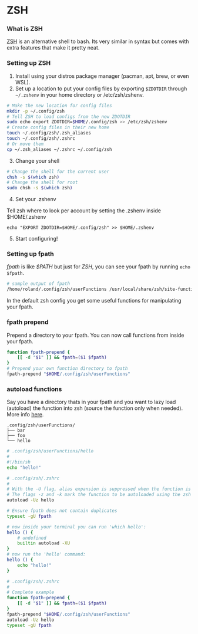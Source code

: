 # ZSH

### What is ZSH

[ZSH](https://en.wikipedia.org/wiki/Z_shell) is an alternative shell to bash. Its very similar in syntax but comes with extra features that make it pretty neat.

### Setting up ZSH

1. Install using your distros package manager (pacman, apt, brew, or even WSL).
2. Set up a location to put your config files by exporting `$ZDOTDIR` through `~/.zshenv` in your home directory or /etc/zsh/zshenv.

```bash
# Make the new location for config files
mkdir -p ~/.config/zsh
# Tell ZSH to load configs from the new ZDOTDIR
sudo echo export ZDOTDIR=$HOME/.config/zsh >> /etc/zsh/zshenv
# Create config files in their new home
touch ~/.config/zsh/.zsh_aliases
touch ~/.config/zsh/.zshrc
# Or move them
cp ~/.zsh_aliases ~/.zshrc ~/.config/zsh
```

3. Change your shell

```bash
# Change the shell for the current user
chsh -s $(which zsh)
# Change the shell for root
sudo chsh -s $(which zsh)
```

4. Set your .zshenv

Tell zsh where to look per account by setting the .zshenv inside $HOME/.zshenv

```none
echo "EXPORT ZDOTDIR=$HOME/.config/zsh" >> $HOME/.zshenv
```

5. Start configuring!

### Setting up fpath

*fpath* is like *$PATH* but just for *ZSH*, you can see your fpath by running `echo $fpath`.

```bash
# sample output of fpath
/home/roland/.config/zsh/userFunctions /usr/local/share/zsh/site-functions /usr/share/zsh/site-functions /usr/share/zsh/functions/Calendar /usr/share/zsh/functions/Chpwd /usr/share/zsh/functions/Completion /usr/share/zsh/functions/Completion/Base /usr/share/zsh/functions/Completion/Linux /usr/share/zsh/functions/Completion/Unix /usr/share/zsh/functions/Completion/X /usr/share/zsh/functions/Completion/Zsh /usr/share/zsh/functions/Exceptions /usr/share/zsh/functions/Math /usr/share/zsh/functions/MIME /usr/share/zsh/functions/Misc /usr/share/zsh/functions/Newuser /usr/share/zsh/functions/Prompts /usr/share/zsh/functions/TCP /usr/share/zsh/functions/VCS_Info /usr/share/zsh/functions/VCS_Info/Backends /usr/share/zsh/functions/Zftp /usr/share/zsh/functions/Zle
```

In the default zsh config you get some useful functions for manipulating your fpath.

### fpath prepend

Prepend a directory to your fpath. You can now call functions from inside your fpath.

```bash
function fpath-prepend {
    [[ -d "$1" ]] && fpath=($1 $fpath)
}
# Prepend your own function directory to fpath
fpath-prepend "$HOME/.config/zsh/userFunctions"
```

### autoload functions

Say you have a directory thats in your fpath and you want to lazy load (autoload) the function into zsh (source the function only when needed). More info [here](https://unix.stackexchange.com/questions/33255/how-to-define-and-load-your-own-shell-function-in-zsh).

```none
.config/zsh/userFunctions/
├── bar
├── foo
└── hello
```

```bash
# .config/zsh/userFunctions/hello
#
#!/bin/sh
echo "hello!"
```

```bash
# .config/zsh/.zshrc
#
# With the -U flag, alias expansion is suppressed when the function is loaded.
# The flags -z and -k mark the function to be autoloaded using the zsh or ksh style.
autoload -Uz hello

# Ensure fpath does not contain duplicates
typeset -gU fpath
```

```bash
# now inside your terminal you can run 'which hello':
hello () {
	# undefined
	builtin autoload -XU
}
# now run the 'hello' command:
hello () {
	echo "hello!"
}
```

```bash
# .config/zsh/.zshrc
#
# Complete example
function fpath-prepend {
    [[ -d "$1" ]] && fpath=($1 $fpath)
}
fpath-prepend "$HOME/.config/zsh/userFunctions"
autoload -Uz hello
typeset -gU fpath
```
